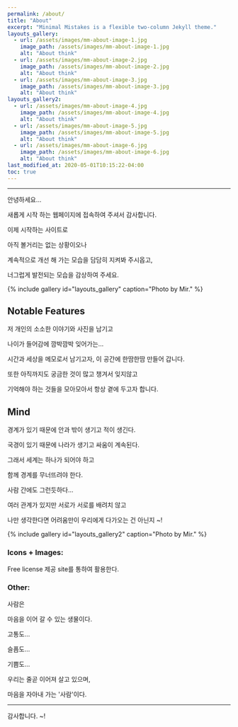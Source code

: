 ```yaml
---
permalink: /about/
title: "About"
excerpt: "Minimal Mistakes is a flexible two-column Jekyll theme."
layouts_gallery:
  - url: /assets/images/mm-about-image-1.jpg
    image_path: /assets/images/mm-about-image-1.jpg
    alt: "About think"
  - url: /assets/images/mm-about-image-2.jpg
    image_path: /assets/images/mm-about-image-2.jpg
    alt: "About think"
  - url: /assets/images/mm-about-image-3.jpg
    image_path: /assets/images/mm-about-image-3.jpg
    alt: "About think"
layouts_gallery2:
  - url: /assets/images/mm-about-image-4.jpg
    image_path: /assets/images/mm-about-image-4.jpg
    alt: "About think"
  - url: /assets/images/mm-about-image-5.jpg
    image_path: /assets/images/mm-about-image-5.jpg
    alt: "About think"
  - url: /assets/images/mm-about-image-6.jpg
    image_path: /assets/images/mm-about-image-6.jpg
    alt: "About think"
last_modified_at: 2020-05-01T10:15:22-04:00
toc: true
---
```


---
안녕하세요...

새롭게 시작 하는 웹페이지에 접속하여 주셔서 감사합니다.

이제 시작하는 사이트로  

아직 볼거리는 없는 상황이오나  

계속적으로 개선 해 가는 모습을 담담히 지켜봐 주시옵고,  

너그럽게 발전되는 모습을 감상하여 주세요.


{% include gallery id="layouts_gallery" caption="Photo by Mir." %}

## Notable Features

저 개인의 소소한 이야기와 사진을 남기고  

나이가 들어감에 깜박깜박 잊어가는...   

시간과 세상을 메모로서 남기고자, 이 공간에 한땀한땀 만들어 갑니다.
 
또한 아직까지도 궁금한 것이 많고 챙겨서 잊지않고  

기억해야 하는 것들을 모아모아서 항상 곁에 두고자 합니다.


## Mind

경계가 있기 때문에 안과 밖이 생기고 적이 생긴다.  

국경이 있기 때문에 나라가 생기고 싸움이 계속된다.  

그래서 세계는 하나가 되어야 하고  

함께 경계를 무너뜨려야 한다.  

사람 간에도 그런듯하다...  

여러 관계가 있지만 서로가 서로를 배려치 않고  

나만 생각한다면 어려움만이 우리에게 다가오는 건 아닌지 ~!


{% include gallery id="layouts_gallery2" caption="Photo by Mir." %}

### Icons + Images:

Free license 제공 site를 통하여 활용한다.


### Other:

사람은  

마음을 이어 갈 수 있는 생물이다.  

고통도...  

슬픔도...  

기쁨도...  

우리는 줄곧 이어져 살고 있으며,  

마음을 자아내 가는 '사람'이다.  

---
감사합니다. ~!

